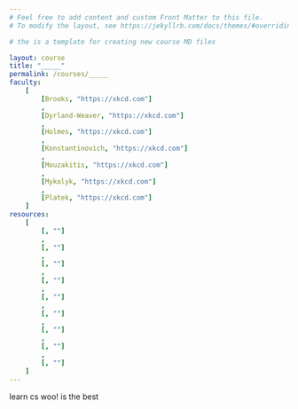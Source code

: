 ```yaml
---
# Feel free to add content and custom Front Matter to this file.
# To modify the layout, see https://jekyllrb.com/docs/themes/#overriding-theme-defaults

# the is a template for creating new course MD files

layout: course
title: "_____"
permalink: /courses/_____
faculty:
    [
        [Brooks, "https://xkcd.com"]
        ,
        [Dyrland-Weaver, "https://xkcd.com"]
        ,
        [Holmes, "https://xkcd.com"]
        ,
        [Konstantinovich, "https://xkcd.com"]
        ,
        [Mouzakitis, "https://xkcd.com"]
        ,
        [Mykolyk, "https://xkcd.com"]
        ,
        [Platek, "https://xkcd.com"]
    ]
resources:
    [
        [, ""]
        ,
        [, ""]
        ,
        [, ""]
        ,
        [, ""]
        ,
        [, ""]
        ,
        [, ""]
        ,
        [, ""]
        ,
        [, ""]
        ,
        [, ""]
    ]
---
```


learn cs woo! is the best
